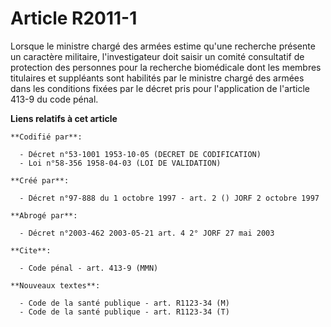 # Article R2011-1

Lorsque le ministre chargé des armées estime qu'une recherche présente un caractère militaire, l'investigateur doit saisir un
comité consultatif de protection des personnes pour la recherche biomédicale dont les membres titulaires et suppléants sont
habilités par le ministre chargé des armées dans les conditions fixées par le décret pris pour l'application de l'article
413-9 du code pénal.

**Liens relatifs à cet article**

	**Codifié par**:

	  - Décret n°53-1001 1953-10-05 (DECRET DE CODIFICATION)
	  - Loi n°58-356 1958-04-03 (LOI DE VALIDATION)

	**Créé par**:

	  - Décret n°97-888 du 1 octobre 1997 - art. 2 () JORF 2 octobre 1997

	**Abrogé par**:

	  - Décret n°2003-462 2003-05-21 art. 4 2° JORF 27 mai 2003

	**Cite**:

	  - Code pénal - art. 413-9 (MMN)

	**Nouveaux textes**:

	  - Code de la santé publique - art. R1123-34 (M)
	  - Code de la santé publique - art. R1123-34 (T)
